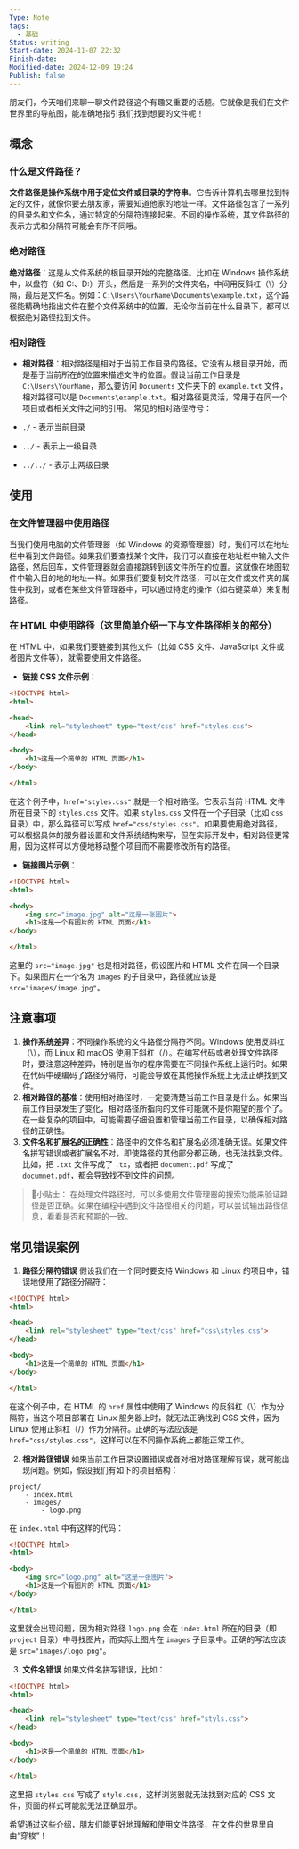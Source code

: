 ```yaml
---
Type: Note
tags:
  - 基础
Status: writing
Start-date: 2024-11-07 22:32
Finish-date: 
Modified-date: 2024-12-09 19:24
Publish: false
---
```



朋友们，今天咱们来聊一聊文件路径这个有趣又重要的话题。它就像是我们在文件世界里的导航图，能准确地指引我们找到想要的文件呢！

## 概念
###  什么是文件路径？
**文件路径是操作系统中用于定位文件或目录的字符串**。它告诉计算机去哪里找到特定的文件，就像你要去朋友家，需要知道他家的地址一样。文件路径包含了一系列的目录名和文件名，通过特定的分隔符连接起来。不同的操作系统，其文件路径的表示方式和分隔符可能会有所不同哦。

### 绝对路径
 **绝对路径**：这是从文件系统的根目录开始的完整路径。比如在 Windows 操作系统中，以盘符（如 C:、D:）开头，然后是一系列的文件夹名，中间用反斜杠（\）分隔，最后是文件名。例如：`C:\Users\YourName\Documents\example.txt`，这个路径能精确地指出文件在整个文件系统中的位置，无论你当前在什么目录下，都可以根据绝对路径找到文件。

### 相对路径
- **相对路径**：相对路径是相对于当前工作目录的路径。它没有从根目录开始，而是基于当前所在的位置来描述文件的位置。假设当前工作目录是 `C:\Users\YourName`，那么要访问 `Documents` 文件夹下的 `example.txt` 文件，相对路径可以是 `Documents\example.txt`。相对路径更灵活，常用于在同一个项目或者相关文件之间的引用。
常见的相对路径符号：

- `./` - 表示当前目录
- `../` - 表示上一级目录
- `../../` - 表示上两级目录

## 使用
### 在文件管理器中使用路径
当我们使用电脑的文件管理器（如 Windows 的资源管理器）时，我们可以在地址栏中看到文件路径。如果我们要查找某个文件，我们可以直接在地址栏中输入文件路径，然后回车，文件管理器就会直接跳转到该文件所在的位置。这就像在地图软件中输入目的地的地址一样。如果我们要复制文件路径，可以在文件或文件夹的属性中找到，或者在某些文件管理器中，可以通过特定的操作（如右键菜单）来复制路径。

### 在 HTML 中使用路径（这里简单介绍一下与文件路径相关的部分）
在 HTML 中，如果我们要链接到其他文件（比如 CSS 文件、JavaScript 文件或者图片文件等），就需要使用文件路径。

- **链接 CSS 文件示例**：
```html
<!DOCTYPE html>
<html>

<head>
    <link rel="stylesheet" type="text/css" href="styles.css">
</head>

<body>
    <h1>这是一个简单的 HTML 页面</h1>
</body>

</html>
```
在这个例子中，`href="styles.css"` 就是一个相对路径。它表示当前 HTML 文件所在目录下的 `styles.css` 文件。如果 `styles.css` 文件在一个子目录（比如 `css` 目录）中，那么路径可以写成 `href="css/styles.css"`。如果要使用绝对路径，可以根据具体的服务器设置和文件系统结构来写，但在实际开发中，相对路径更常用，因为这样可以方便地移动整个项目而不需要修改所有的路径。

- **链接图片示例**：
```html
<!DOCTYPE html>
<html>

<body>
    <img src="image.jpg" alt="这是一张图片">
    <h1>这是一个有图片的 HTML 页面</h1>
</body>

</html>
```
这里的 `src="image.jpg"` 也是相对路径，假设图片和 HTML 文件在同一个目录下。如果图片在一个名为 `images` 的子目录中，路径就应该是 `src="images/image.jpg"`。

## 注意事项
1. **操作系统差异**：不同操作系统的文件路径分隔符不同。Windows 使用反斜杠（\），而 Linux 和 macOS 使用正斜杠（/）。在编写代码或者处理文件路径时，要注意这种差异，特别是当你的程序需要在不同操作系统上运行时。如果在代码中硬编码了路径分隔符，可能会导致在其他操作系统上无法正确找到文件。
2. **相对路径的基准**：使用相对路径时，一定要清楚当前工作目录是什么。如果当前工作目录发生了变化，相对路径所指向的文件可能就不是你期望的那个了。在一些复杂的项目中，可能需要仔细设置和管理当前工作目录，以确保相对路径的正确性。
3. **文件名和扩展名的正确性**：路径中的文件名和扩展名必须准确无误。如果文件名拼写错误或者扩展名不对，即使路径的其他部分都正确，也无法找到文件。比如，把 `.txt` 文件写成了 `.tx`，或者把 `document.pdf` 写成了 `documnet.pdf`，都会导致找不到文件的问题。

> 📌小贴士：
> 在处理文件路径时，可以多使用文件管理器的搜索功能来验证路径是否正确。如果在编程中遇到文件路径相关的问题，可以尝试输出路径信息，看看是否和预期的一致。

## 常见错误案例
1. **路径分隔符错误**
假设我们在一个同时要支持 Windows 和 Linux 的项目中，错误地使用了路径分隔符：
```html
<!DOCTYPE html>
<html>

<head>
    <link rel="stylesheet" type="text/css" href="css\styles.css">
</head>

<body>
    <h1>这是一个简单的 HTML 页面</h1>
</body>

</html>
```
在这个例子中，在 HTML 的 `href` 属性中使用了 Windows 的反斜杠（\）作为分隔符，当这个项目部署在 Linux 服务器上时，就无法正确找到 CSS 文件，因为 Linux 使用正斜杠（/）作为分隔符。正确的写法应该是 `href="css/styles.css"`，这样可以在不同操作系统上都能正常工作。

2. **相对路径错误**
如果当前工作目录设置错误或者对相对路径理解有误，就可能出现问题。例如，假设我们有如下的项目结构：
```
project/
    - index.html
    - images/
        - logo.png
```
在 `index.html` 中有这样的代码：
```html
<!DOCTYPE html>
<html>

<body>
    <img src="logo.png" alt="这是一张图片">
    <h1>这是一个有图片的 HTML 页面</h1>
</body>

</html>
```
这里就会出现问题，因为相对路径 `logo.png` 会在 `index.html` 所在的目录（即 `project` 目录）中寻找图片，而实际上图片在 `images` 子目录中。正确的写法应该是 `src="images/logo.png"`。

3. **文件名错误**
如果文件名拼写错误，比如：
```html
<!DOCTYPE html>
<html>

<head>
    <link rel="stylesheet" type="text/css" href="styls.css">
</head>

<body>
    <h1>这是一个简单的 HTML 页面</h1>
</body>

</html>
```
这里把 `styles.css` 写成了 `styls.css`，这样浏览器就无法找到对应的 CSS 文件，页面的样式可能就无法正确显示。


希望通过这些介绍，朋友们能更好地理解和使用文件路径，在文件的世界里自由“穿梭”！